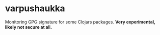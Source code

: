 # varpushaukka

Monitoring GPG signature for some Clojars packages. **Very experimental, likely not secure at all.**
